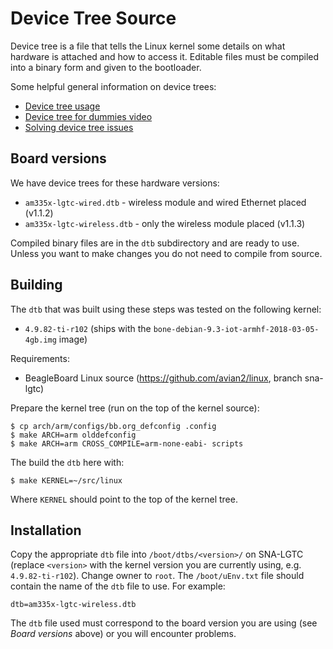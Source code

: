 # Device Tree Source

Device tree is a file that tells the Linux kernel some details on what hardware
is attached and how to access it. Editable files must be compiled into a binary
form and given to the bootloader.

Some helpful general information on device trees:

 * [Device tree usage](http://elinux.org/Device_Tree_Usage)
 * [Device tree for dummies video](https://www.youtube.com/watch?v=uzBwHFjJ0vU)
 * [Solving device tree issues](http://elinux.org/images/0/04/Dt_debugging_elce_2015_151006_0421.pdf)

## Board versions

We have device trees for these hardware versions:

 * `am335x-lgtc-wired.dtb` - wireless module and wired Ethernet placed (v1.1.2)
 * `am335x-lgtc-wireless.dtb` - only the wireless module placed (v1.1.3)

Compiled binary files are in the `dtb` subdirectory and are ready to use.
Unless you want to make changes you do not need to compile from source.

## Building

The `dtb` that was built using these steps was tested on the following kernel:

 * `4.9.82-ti-r102` (ships with the `bone-debian-9.3-iot-armhf-2018-03-05-4gb.img` image)

Requirements:

 * BeagleBoard Linux source (https://github.com/avian2/linux, branch sna-lgtc)

Prepare the kernel tree (run on the top of the kernel source):

    $ cp arch/arm/configs/bb.org_defconfig .config
    $ make ARCH=arm olddefconfig
    $ make ARCH=arm CROSS_COMPILE=arm-none-eabi- scripts

The build the `dtb` here with:

    $ make KERNEL=~/src/linux

Where `KERNEL` should point to the top of the kernel tree.

## Installation

Copy the appropriate `dtb` file into `/boot/dtbs/<version>/` on SNA-LGTC
(replace `<version>` with the kernel version you are currently using, e.g.
`4.9.82-ti-r102`). Change owner to `root`. The `/boot/uEnv.txt` file should
contain the name of the `dtb` file to use. For example:

    dtb=am335x-lgtc-wireless.dtb

The `dtb` file used must correspond to the board version you are using (see
*Board versions* above) or you will encounter problems.
